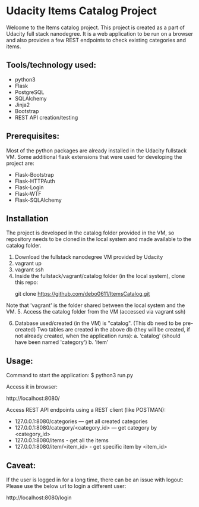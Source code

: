 # Udacity Items Catalog Project

Welcome to the Items catalog project. This project is created as a part of Udacity full stack nanodegree. It is a web application to be run on a browser and also provides a few REST endpoints to check existing categories and items.


## Tools/technology used:
- python3
- Flask
- PostgreSQL
- SQLAlchemy
- Jinja2
- Bootstrap
- REST API creation/testing


## Prerequisites:

Most of the python packages are already installed in the Udacity fullstack VM.
Some additional flask extensions that were used for developing the project are:

- Flask-Bootstrap
- Flask-HTTPAuth
- Flask-Login
- Flask-WTF
- Flask-SQLAlchemy


## Installation 

The project is developed in the catalog folder provided in the VM, so repository needs to be cloned in the local system and made available to the catalog folder.

1. Download the fullstack nanodegree VM provided by Udacity
2. vagrant up
3. vagrant ssh
4. Inside the fullstack/vagrant/catalog folder (in the local system), clone this repo: <p>git clone https://github.com/debo0611/ItemsCatalog.git</p>

Note that 'vagrant' is the folder shared between the local system and the VM.
5. Access the catalog folder from the VM (accessed via vagrant ssh)

6. Database used/created (in the VM) is "catalog". (This db need to be pre-created)
Two tables are created in the above db (they will be created, if not already created, when the application runs):
a. ‘catalog’ (should have been named 'category')
b. 'item’

## Usage: 
Command to start the application: 
$ python3 run.py 

Access it in browser:
<p>http://localhost:8080/</p>

Access REST API endpoints using a REST client (like POSTMAN):

- 127.0.0.1:8080/categories  — get all created categories
- 127.0.0.1:8080/category/<category_id>  — get category by <category_id>
- 127.0.0.1:8080/items  - get all the items
- 127.0.0.1:8080/item/<item_id> - get specific item by <item_id>


## Caveat:

If the user is logged in for a long time, there can be an issue with logout:
Please use the below url to login a different user:
<p>http://localhost:8080/login</p>